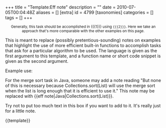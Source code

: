 +++
title = "Template:Eff note"
description = ""
date = 2010-07-05T00:04:48Z
aliases = []
[extra]
id = 4799
[taxonomies]
categories = []
tags = []
+++

<div class="messagebox" style="text-align:center"><small>Generally, this task should be accomplished in {{{1}}} using <code>{{{2}}}</code>. Here we take an approach that's more comparable with the other examples on this page.</small></div><noinclude>

This is meant to replace (possibly pretentious-sounding) notes on examples that highlight the use of more efficient built-in functions to accomplish tasks that ask for a particular algorithm to be used. The language is given as the first argument to this template, and a function name or short code snippet is given as the second argument.

Example use:

For the merge sort task in Java, someone may add a note reading "But none of this is necessary because Collections.sort(List) will use the merge sort when the list is long enough that it is efficient to use it." This note may be replaced with <nowiki>{{eff note|Java|Collections.sort(List)}}</nowiki>.

Try not to put too much text in this box if you want to add to it. It's really just for a little note.

{{template}}</noinclude>
